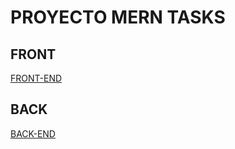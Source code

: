 # PROYECTO MERN TASKS

## FRONT

[FRONT-END](https://github.com/mellaadev/mern-taks-frontend-melladev)

## BACK

[BACK-END](https://github.com/mellaadev/mern-task-backend-melladev)

